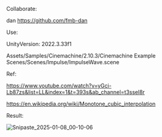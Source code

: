 Collaborate:

dan https://github.com/fmb-dan

Use:

UnityVersion: 2022.3.33f1

Assets/Samples/Cinemachine/2.10.3/Cinemachine Example Scenes/Scenes/Impulse/ImpulseWave.scene

Ref:

https://www.youtube.com/watch?v=yGci-Lb87zs&list=LL&index=1&t=393s&ab_channel=t3ssel8r

https://en.wikipedia.org/wiki/Monotone_cubic_interpolation

Result:

![Snipaste_2025-01-08_00-10-06](https://github.com/user-attachments/assets/d6e77247-a067-4ab0-a3e9-30263716f1e5)
